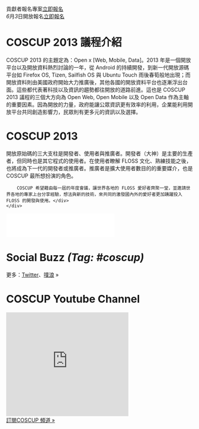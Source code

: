 <div><!--add root div as a workaround of weird makrdown parser-->
  <div id="left">
    <div class="contributor">
      <span class="date">貢獻者報名專案</span><span class="call"><a href="http://registrano.com/events/coscup2013-osc-vip?utm_source=coscupweb&utm_medium=middlelinks&utm_campaign=landing">立即報名</a></span>
    </div>
    <div class="register">
      <span class="date"><em>6</em>月<em>3</em>日開放報名</span><span class="call"><a href="http://registrano.com/events/coscup2013-regist">立即報名</a></span>
    </div>
    <!--news-->
    <div class="news" style="display: none;">
    </div>
    <!--議程-->
    <div class="info">
      <h1>COSCUP 2013 議程介紹</h1>
      <div class="text">
        COSCUP 2013 的主題定為：Open x [Web, Mobile, Data]。2013 年是一個開放平台以及開放資料熱烈討論的一年，從 Android 的持續開發，到新一代開放源碼平台如 Firefox OS, Tizen, Sailfish OS 與 Ubuntu Touch 雨後春筍般地出現；而開放資料則由美國政府開始大力推廣後，其他各國的開放資料平台也逐漸浮出台面。這些都代表著科技以及資訊的趨勢都往開放的道路前進。這也是 COSCUP 2013 議程的三個大方向為 Open Web, Open Mobile 以及 Open Data 作為主軸的重要因素。因為開放的力量，政府能讓公眾資訊更有效率的利用，企業能利用開放平台共同創造影響力，民眾則有更多元的資訊以及選擇。
      </div>
    </div>
    <!--what is coscup-->
    <div class="whatiscoscup">
      <h1>COSCUP 2013</h1>
      <div class="text">開放原始碼的三大支柱是開發者、使用者與推廣者。開發者（大神）是主要的生產者，但同時也是其它程式的使用者。在使用者瞭解 FLOSS 文化、熟練技能之後，也將成為下一代的開發者或推廣者。推廣者是擴大使用者數目的的重要媒介，也是 COSCUP 最所想扮演的角色。 

        COSCUP 希望藉由每一屆的年度會議，讓世界各地的 FLOSS 愛好者齊聚一堂，並邀請世界各地的專家上台分享經驗，想法與新的技術，來共同的激發國內外的愛好者更加踴躍投入 FLOSS 的開發與使用。</div>
    </div>
  </div>
  <div id="sidebar2">
    <!--fb-->
    <div class="fb">
      <iframe src="//www.facebook.com/plugins/likebox.php?href=https%3A%2F%2Fwww.facebook.com%2Fcoscup&amp;width=292&amp;height=62&amp;show_faces=false&amp;colorscheme=light&amp;stream=false&amp;border_color&amp;header=false" scrolling="no" frameborder="0" style="border:none; overflow:hidden; width:292px; height:62px;" allowTransparency="true"></iframe>
    </div>
    <!--social Buzz-->
    <div class="socialbuzz">
      <h1>Social Buzz <em>(Tag: #coscup)</em></h1>
      <div id="socialbuzz" class="text"></div>
      <div class="more">更多：<a href="#">Twitter</a>、<a href="#">噗浪</a> »</div>
    </div>
    <!--u tube-->
    <div class="utube">
      <h1>COSCUP Youtube Channel</h1>
      <div class="text"><iframe width="330" height="280" src="http://www.youtube.com/embed/videoseries?list=PLqfib4St70XPyKy32xNrryEW7fC0y_qqA" frameborder="0" allowfullscreen></iframe></div>
      <div class="more"><a href="http://www.youtube.com/user/thecoscup?feature=watch">訂閱COSCUP 頻道 »</a></div>
    </div>
  </div>
</div>
